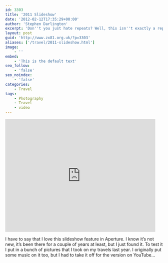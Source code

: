 ```yaml
---
id: 3303
title: '2011 Slideshow'
date: '2012-02-12T17:35:29+00:00'
author: 'Stephen Darlington'
excerpt: 'Don''t you just hate repeats? Well, this isn''t exactly a repeat. It''s some of the images I took last year in a slideshow format.'
layout: post
guid: 'http://www.zx81.org.uk/?p=3303'
aliases: ['/travel/2011-slideshow.html']
image:
    - ''
embed:
    - 'This is the default text'
seo_follow:
    - 'false'
seo_noindex:
    - 'false'
categories:
    - Travel
tags:
    - Photography
    - Travel
    - video
---
```


<iframe allowfullscreen="" frameborder="0" height="360" loading="lazy" src="http://www.youtube.com/embed/ZCwd2ET3rRE" width="480"></iframe>

I have to say that I love this slideshow feature in Aperture. I know it’s not new, it’s been there for a couple of years at least, but I just found it. To test it I put in a bunch of pictures that I took on my travels last year. I originally put some music on it too, but I had to take it off for the version on YouTube…